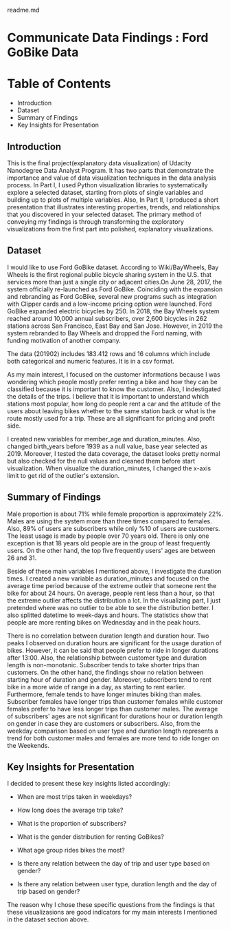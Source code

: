 readme.md

# Communicate Data Findings : Ford GoBike Data

# Table of Contents
- Introduction
- Dataset
- Summary of Findings 
- Key Insights for Presentation

## Introduction

This is the final project(explanatory data visualization) of Udacity Nanodegree Data Analyst Program. 
It has two parts that demonstrate the importance and value of data visualization techniques in the data analysis process. In Part I, I used Python visualization libraries to systematically explore a selected dataset, starting from plots of single variables and building up to plots of multiple variables. Also, In Part II, I produced a short presentation that illustrates interesting properties, trends, and relationships that you discovered in your selected dataset. The primary method of conveying my findings is through transforming the exploratory visualizations from the first part into polished, explanatory visualizations.

## Dataset

I would like to use Ford GoBike dataset. According to Wiki/BayWheels, Bay Wheels is the first regional public bicycle sharing system in the U.S. that services more than just a single city or adjacent cities.On June 28, 2017, the system officially re-launched as Ford GoBike. Coinciding with the expansion and rebranding as Ford GoBike, several new programs such as integration with Clipper cards and a low-income pricing option were launched. Ford GoBike expanded electric bicycles by 250. In 2018, the Bay Wheels system reached around 10,000 annual subscribers, over 2,600 bicycles in 262 stations across San Francisco, East Bay and San Jose. However, in 2019 the system rebranded to Bay Wheels and dropped the Ford naming, with funding motivation of another company.

The data (201902) includes 183.412 rows and 16 columns which include both categorical and numeric features. It is in a csv format.

As my main interest, I focused on the customer informations because I was wondering which people mostly prefer renting a bike and how they can be classified because it is important to know the customer. Also, I indestigated the details of the trips. I believe that it is important to understand which stations most popular, how long do people rent a car and the attitude of the users about leaving bikes whether to the same station back or what is the route mostly used for a trip. These are all significant for pricing and profit side.

I created new variables for member_age and duration_minutes. Also, changed birth_years before 1939 as a null value, base year selected as 2019. Moreover, I tested the data coverage, the dataset looks pretty normal but also checked for the null values and cleaned them before start visualization. When visualize the duration_minutes, I changed the x-axis limit to get rid of the outlier's extension. 

## Summary of Findings 

Male proportion is about 71% while female proportion is approximately 22%. Males are using the system more than three times compared to females. Also, 89% of users are subscribers while only %10 of users are customers. The least usage is made by people over 70 years old. There is only one exception is that 18 years old people are in the group of least frequently users. On the other hand, the top five frequently users' ages are between 26 and 31.

Beside of these main variables I mentioned above, I investigate the duration times. I created a new variable as duration_minutes and focused on the average time period because of the extreme outleir that someone rent the bike for about 24 hours. On average, people rent less than a hour, so that the extreme outlier affects the distribution a lot. In the visualizing part, I just pretended where was no outlier to be able to see the distribution better. I also splitted datetime to week-days and hours. The statistics show that people are more renting bikes on Wednesday and in the peak hours.

There is no correlation between duration length and duration hour. Two peaks I observed on duration hours are significant for the usage duration of bikes. However, it can be said that people prefer to ride in longer durations after 13:00. Also, the relationship between customer type and duration length is non-monotanic. Subscriber tends to take shorter trips than customers. On the other hand, the findings show no relation between starting hour of duration and gender. Moreover, subscribers tend to rent bike in a more wide of range in a day, as starting to rent earlier. Furthermore, female tends to have longer minutes biking than males. Subscriber females have longer trips than customer females while customer females prefer to have less longer trips than customer males. The average of subscribers' ages are not significant for durations hour or duration length on gender in case they are customers or subscribers. Also, from the weekday comparison based on user type and duration length represents a trend for both customer males and females are more tend to ride longer on the Weekends.

## Key Insights for Presentation 

 I decided to present these key insights listed accordingly:

- When are most trips taken in weekdays?

- How long does the average trip take?

- What is the proportion of subscribers?

- What is the gender distribution for renting GoBikes?

- What age group rides bikes the most?

- Is there any relation between the day of trip and user type based on gender?

- Is there any relation between user type, duration length and the day of trip based on gender?

The reason why I chose these specific questions from the findings is that these visualizasions are good indicators for my main interests I mentioned in the dataset section above.
